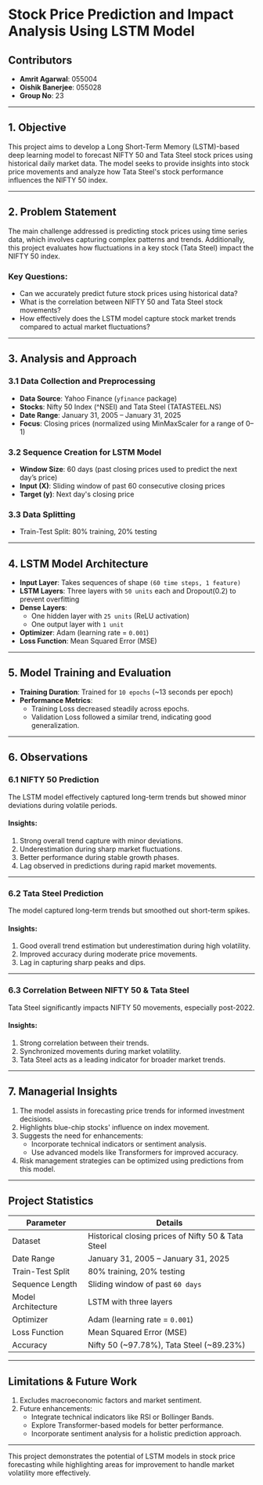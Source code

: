 # Stock Price Prediction and Impact Analysis Using LSTM Model

## Contributors
- **Amrit Agarwal**: 055004  
- **Oishik Banerjee**: 055028  
- **Group No**: 23  

---

## 1. Objective
This project aims to develop a Long Short-Term Memory (LSTM)-based deep learning model to forecast NIFTY 50 and Tata Steel stock prices using historical daily market data. The model seeks to provide insights into stock price movements and analyze how Tata Steel's stock performance influences the NIFTY 50 index.

---

## 2. Problem Statement
The main challenge addressed is predicting stock prices using time series data, which involves capturing complex patterns and trends. Additionally, this project evaluates how fluctuations in a key stock (Tata Steel) impact the NIFTY 50 index.

### Key Questions:
- Can we accurately predict future stock prices using historical data?
- What is the correlation between NIFTY 50 and Tata Steel stock movements?
- How effectively does the LSTM model capture stock market trends compared to actual market fluctuations?

---

## 3. Analysis and Approach

### 3.1 Data Collection and Preprocessing
- **Data Source**: Yahoo Finance (`yfinance` package)
- **Stocks**: Nifty 50 Index (^NSEI) and Tata Steel (TATASTEEL.NS)
- **Date Range**: January 31, 2005 – January 31, 2025
- **Focus**: Closing prices (normalized using MinMaxScaler for a range of 0–1)

### 3.2 Sequence Creation for LSTM Model
- **Window Size**: 60 days (past closing prices used to predict the next day’s price)
- **Input (X)**: Sliding window of past 60 consecutive closing prices
- **Target (y)**: Next day's closing price

### 3.3 Data Splitting
- Train-Test Split: 80% training, 20% testing

---

## 4. LSTM Model Architecture
- **Input Layer**: Takes sequences of shape `(60 time steps, 1 feature)`
- **LSTM Layers**: Three layers with `50 units` each and Dropout(0.2) to prevent overfitting
- **Dense Layers**:
    - One hidden layer with `25 units` (ReLU activation)
    - One output layer with `1 unit`
- **Optimizer**: Adam (learning rate = `0.001`)
- **Loss Function**: Mean Squared Error (MSE)

---

## 5. Model Training and Evaluation
- **Training Duration**: Trained for `10 epochs` (~13 seconds per epoch)
- **Performance Metrics**:
    - Training Loss decreased steadily across epochs.
    - Validation Loss followed a similar trend, indicating good generalization.

---

## 6. Observations

### 6.1 NIFTY 50 Prediction
The LSTM model effectively captured long-term trends but showed minor deviations during volatile periods.

#### Insights:
1. Strong overall trend capture with minor deviations.
2. Underestimation during sharp market fluctuations.
3. Better performance during stable growth phases.
4. Lag observed in predictions during rapid market movements.

---

### 6.2 Tata Steel Prediction
The model captured long-term trends but smoothed out short-term spikes.

#### Insights:
1. Good overall trend estimation but underestimation during high volatility.
2. Improved accuracy during moderate price movements.
3. Lag in capturing sharp peaks and dips.

---

### 6.3 Correlation Between NIFTY 50 & Tata Steel
Tata Steel significantly impacts NIFTY 50 movements, especially post-2022.

#### Insights:
1. Strong correlation between their trends.
2. Synchronized movements during market volatility.
3. Tata Steel acts as a leading indicator for broader market trends.

---

## 7. Managerial Insights
1. The model assists in forecasting price trends for informed investment decisions.
2. Highlights blue-chip stocks' influence on index movement.
3. Suggests the need for enhancements:
   - Incorporate technical indicators or sentiment analysis.
   - Use advanced models like Transformers for improved accuracy.
4. Risk management strategies can be optimized using predictions from this model.

---

## Project Statistics

| Parameter               | Details                                      |
|-------------------------|----------------------------------------------|
| Dataset                 | Historical closing prices of Nifty 50 & Tata Steel |
| Date Range              | January 31, 2005 – January 31, 2025         |
| Train-Test Split        | 80% training, 20% testing                   |
| Sequence Length         | Sliding window of past `60 days`            |
| Model Architecture      | LSTM with three layers                      |
| Optimizer               | Adam (learning rate = `0.001`)              |
| Loss Function           | Mean Squared Error (MSE)                    |
| Accuracy                | Nifty 50 (~97.78%), Tata Steel (~89.23%)    |

---

## Limitations & Future Work
1. Excludes macroeconomic factors and market sentiment.
2. Future enhancements:
   - Integrate technical indicators like RSI or Bollinger Bands.
   - Explore Transformer-based models for better performance.
   - Incorporate sentiment analysis for a holistic prediction approach.

---

This project demonstrates the potential of LSTM models in stock price forecasting while highlighting areas for improvement to handle market volatility more effectively.
